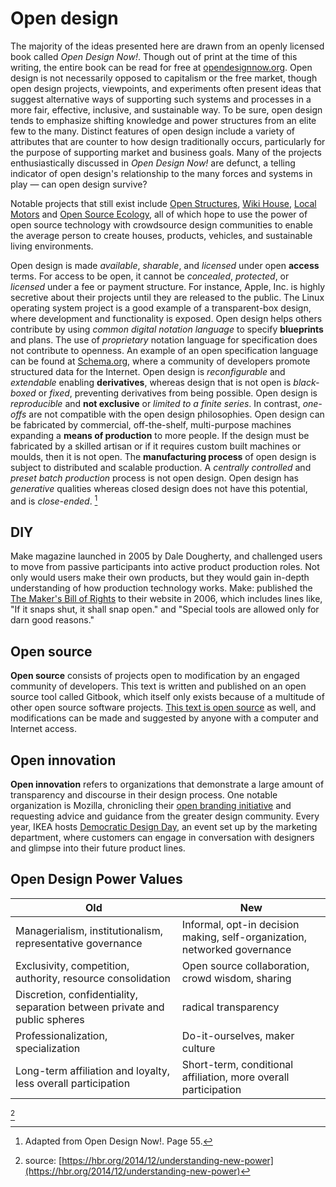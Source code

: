 # Open design

The majority of the ideas presented here are drawn from an openly licensed book called _Open Design Now!_. Though out of print at the time of this writing, the entire book can be read for free at [opendesignnow.org](http://opendesignnow.org). Open design is not necessarily opposed to capitalism or the free market, though open design projects, viewpoints, and experiments often present ideas that suggest alternative ways of supporting such systems and processes in a more fair, effective, inclusive, and sustainable way. To be sure, open design tends to emphasize shifting knowledge and power structures from an elite few to the many. Distinct features of open design include a variety of attributes that are counter to how design traditionally occurs, particularly for the purpose of supporting market and business goals. Many of the projects enthusiastically discussed in _Open Design Now!_ are defunct, a telling indicator of open design's relationship to the many forces and systems in play — can open design survive?

Notable projects that still exist include [Open Structures](http://openstructures.net), [Wiki House](http://wikihouse.cc), [Local Motors](https://localmotors.com/) and [Open Source Ecology](http://opensourceecology.org), all of which hope to use the power of open source technology with crowdsource design communities to enable the average person to create houses, products, vehicles, and sustainable living environments.

Open design is made _available_, _sharable_, and _licensed_ under open **access** terms. For access to be open, it cannot be _concealed_, _protected_, or _licensed_ under a fee or payment structure. For instance, Apple, Inc. is highly secretive about their projects until they are released to the public. The Linux operating system project is a good example of a transparent-box design, where development and functionality is exposed. Open design helps others contribute by using _common digital notation language_ to specify **blueprints** and plans. The use of _proprietary_ notation language for specification does not contribute to openness. An example of an open specification language can be found at [Schema.org](http://schema.org), where a community of developers promote structured data for the Internet. Open design is _reconfigurable_ and _extendable_ enabling **derivatives**, whereas design that is not open is _black-boxed_ or _fixed_, preventing derivatives from being possible. Open design is _reproducible_ and **not exclusive** or _limited to a finite series_. In contrast, _one-offs_ are not compatible with the open design philosophies. Open design can be fabricated by commercial, off-the-shelf, multi-purpose machines expanding a **means of production** to more people. If the design must be fabricated by a skilled artisan or if it requires custom built machines or moulds, then it is not open. The **manufacturing process** of open design is subject to distributed and scalable production. A _centrally controlled_ and _preset batch production_ process is not open design. Open design has _generative_ qualities whereas closed design does not have this potential, and is _close-ended_. [^1]

## DIY

Make magazine launched in 2005 by Dale Dougherty, and challenged users to move from passive participants into active product production roles. Not only would users make their own products, but they would gain in-depth understanding of how production technology works. Make: published the [The Maker's Bill of Rights](http://cdn.makezine.com/make/MAKERS_RIGHTS.pdf) to their website in 2006, which includes lines like, "If it snaps shut, it shall snap open." and "Special tools are allowed only for darn good reasons."

## Open source

**Open source** consists of projects open to modification by an engaged community of developers. This text is written and published on an open source tool called Gitbook, which itself only exists because of a multitude of other open source software projects. [This text is open source](https://github.com/dmd-program/dmd-100-sp17/blob/master/topics/open_design.md) as well, and modifications can be made and suggested by anyone with a computer and Internet access.

## Open innovation

**Open innovation** refers to organizations that demonstrate a large amount of transparency and discourse in their design process. One notable organization is Mozilla, chronicling their [open branding initiative](https://blog.mozilla.org/opendesign/) and requesting advice and guidance from the greater design community. Every year, IKEA hosts [Democratic Design Day](http://ouryear.ikea.com/2015/design/a-day-dedicated-to-democratic-design/), an event set up by the marketing department, where customers can engage in conversation with designers and glimpse into their future product lines.

## Open Design Power Values

| Old | New |
| --- | --- |
| Managerialism, institutionalism, representative governance | Informal, opt-in decision making, self-organization, networked governance |
| Exclusivity, competition, authority, resource consolidation | Open source collaboration, crowd wisdom, sharing |
| Discretion, confidentiality, separation between private and public spheres | radical transparency |
| Professionalization, specialization | Do-it-ourselves, maker culture |
| Long-term affiliation and loyalty, less overall participation | Short-term, conditional affiliation, more overall participation |

[^2]

[^1]: Adapted from Open Design Now!. Page 55.
[^2]: source: [https://hbr.org/2014/12/understanding-new-power](https://hbr.org/2014/12/understanding-new-power)



